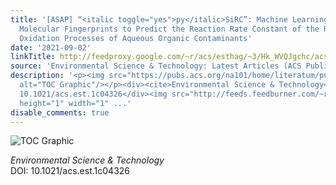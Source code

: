 ```yaml
---
title: '[ASAP] “<italic toggle="yes">py</italic>SiRC”: Machine Learning Combined with
  Molecular Fingerprints to Predict the Reaction Rate Constant of the Radical-Based
  Oxidation Processes of Aqueous Organic Contaminants'
date: '2021-09-02'
linkTitle: http://feedproxy.google.com/~r/acs/esthag/~3/Hk_WVQJgchc/acs.est.1c04326
source: 'Environmental Science & Technology: Latest Articles (ACS Publications)'
description: '<p><img src="https://pubs.acs.org/na101/home/literatum/publisher/achs/journals/content/esthag/0/esthag.ahead-of-print/acs.est.1c04326/20210902/images/medium/es1c04326_0007.gif"
  alt="TOC Graphic"/></p><div><cite>Environmental Science & Technology</cite></div><div>DOI:
  10.1021/acs.est.1c04326</div><img src="http://feeds.feedburner.com/~r/acs/esthag/~4/Hk_WVQJgchc"
  height="1" width="1" ...'
disable_comments: true
---
```

<p><img src="https://pubs.acs.org/na101/home/literatum/publisher/achs/journals/content/esthag/0/esthag.ahead-of-print/acs.est.1c04326/20210902/images/medium/es1c04326_0007.gif" alt="TOC Graphic"/></p><div><cite>Environmental Science & Technology</cite></div><div>DOI: 10.1021/acs.est.1c04326</div><img src="http://feeds.feedburner.com/~r/acs/esthag/~4/Hk_WVQJgchc" height="1" width="1" ...